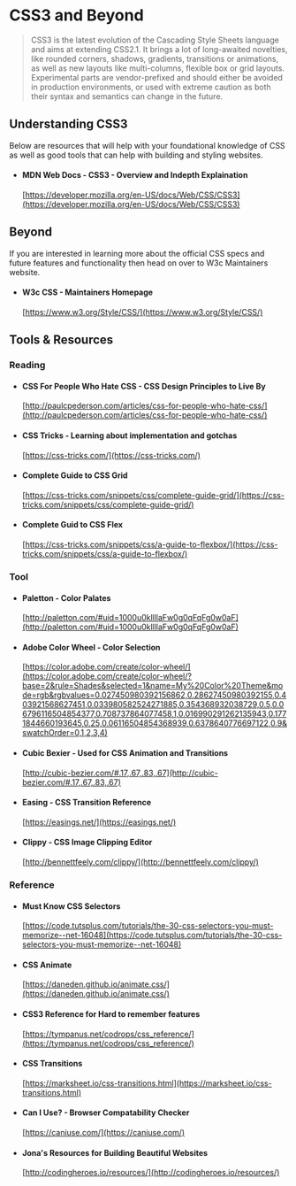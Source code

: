 # CSS3 and Beyond

> CSS3 is the latest evolution of the Cascading Style Sheets language and aims at extending CSS2.1. It brings a lot of long-awaited novelties, like rounded corners, shadows, gradients, transitions or animations, as well as new layouts like multi-columns, flexible box or grid layouts. Experimental parts are vendor-prefixed and should either be avoided in production environments, or used with extreme caution as both their syntax and semantics can change in the future.

## Understanding CSS3

Below are resources that will help with your foundational knowledge of CSS as well as good tools that can help
with building and styling websites.

  - #### MDN Web Docs - CSS3 - Overview and Indepth Explaination
    [https://developer.mozilla.org/en-US/docs/Web/CSS/CSS3](https://developer.mozilla.org/en-US/docs/Web/CSS/CSS3)

## Beyond

If you are interested in learning more about the official CSS specs and future features and functionality then head on over to W3c Maintainers website.

  - #### W3c CSS - Maintainers Homepage
    [https://www.w3.org/Style/CSS/](https://www.w3.org/Style/CSS/)

## Tools & Resources

### Reading
  - #### CSS For People Who Hate CSS - CSS Design Principles to Live By
    [http://paulcpederson.com/articles/css-for-people-who-hate-css/](http://paulcpederson.com/articles/css-for-people-who-hate-css/)
  - #### CSS Tricks - Learning about implementation and gotchas
    [https://css-tricks.com/](https://css-tricks.com/)
  - #### Complete Guide to CSS Grid
    [https://css-tricks.com/snippets/css/complete-guide-grid/](https://css-tricks.com/snippets/css/complete-guide-grid/)
  - #### Complete Guid to CSS Flex
    [https://css-tricks.com/snippets/css/a-guide-to-flexbox/](https://css-tricks.com/snippets/css/a-guide-to-flexbox/)

### Tool
  - #### Paletton - Color Palates
    [http://paletton.com/#uid=1000u0kllllaFw0g0qFqFg0w0aF](http://paletton.com/#uid=1000u0kllllaFw0g0qFqFg0w0aF)
  - #### Adobe Color Wheel - Color Selection
    [https://color.adobe.com/create/color-wheel/](https://color.adobe.com/create/color-wheel/?base=2&rule=Shades&selected=1&name=My%20Color%20Theme&mode=rgb&rgbvalues=0.027450980392156862,0.28627450980392155,0.403921568627451,0.033980582524271885,0.354368932038729,0.5,0.06796116504854377,0.708737864077458,1,0.016990291262135943,0.1771844660193645,0.25,0.06116504854368939,0.6378640776697122,0.9&swatchOrder=0,1,2,3,4)
  - #### Cubic Bexier - Used for CSS Animation and Transitions
    [http://cubic-bezier.com/#.17,.67,.83,.67](http://cubic-bezier.com/#.17,.67,.83,.67)
  - #### Easing - CSS Transition Reference
    [https://easings.net/](https://easings.net/)
  - #### Clippy - CSS Image Clipping Editor
    [http://bennettfeely.com/clippy/](http://bennettfeely.com/clippy/)

### Reference
  - #### Must Know CSS Selectors
    [https://code.tutsplus.com/tutorials/the-30-css-selectors-you-must-memorize--net-16048](https://code.tutsplus.com/tutorials/the-30-css-selectors-you-must-memorize--net-16048)
  - #### CSS Animate
    [https://daneden.github.io/animate.css/](https://daneden.github.io/animate.css/)
  - #### CSS3 Reference for Hard to remember features
    [https://tympanus.net/codrops/css_reference/](https://tympanus.net/codrops/css_reference/)
  - #### CSS Transitions
    [https://marksheet.io/css-transitions.html](https://marksheet.io/css-transitions.html)
  - #### Can I Use? - Browser Compatability Checker
    [https://caniuse.com/](https://caniuse.com/)
  - #### Jona's Resources for Building Beautiful Websites
    [http://codingheroes.io/resources/](http://codingheroes.io/resources/)
